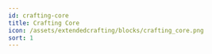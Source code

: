 ```yaml
---
id: crafting-core
title: Crafting Core
icon: /assets/extendedcrafting/blocks/crafting_core.png
sort: 1
---
```


